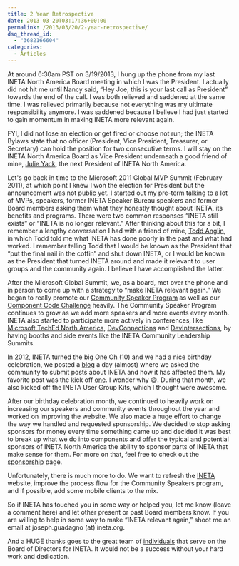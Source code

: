 ```yaml
---
title: 2 Year Retrospective
date: 2013-03-20T03:17:36+00:00
permalink: /2013/03/20/2-year-retrospective/
dsq_thread_id:
  - "3682166604"
categories:
  - Articles
---
```

At around 6:30am PST on 3/19/2013, I hung up the phone from my last INETA North America Board meeting in which I was the President. I actually did not hit me until Nancy said, “Hey Joe, this is your last call as President” towards the end of the call. I was both relieved and saddened at the same time. I was relieved primarily because not everything was my ultimate responsibility anymore. I was saddened because I believe I had just started to gain momentum in making INETA more relevant again.

FYI, I did not lose an election or get fired or choose not run; the INETA Bylaws state that no officer (President, Vice President, Treasurer, or Secretary) can hold the position for two consecutive terms. I will stay on the INETA North America Board as Vice President underneath a good friend of mine, [Julie Yack](http://www.julieyack.com/), the next President of INETA North America.

Let's go back in time to the Microsoft 2011 Global MVP Summit (February 2011), at which point I knew I won the election for President but the announcement was not public yet. I started out my pre-term talking to a lot of MVPs, speakers, former INETA Speaker Bureau speakers and former Board members asking them what they honestly thought about INETA, its benefits and programs. There were two common responses “INETA still exists” or “INETA is no longer relevant.” After thinking about this for a bit, I remember a lengthy conversation I had with a friend of mine, [Todd Anglin](http://www.telerikwatch.com/), in which Todd told me what INETA has done poorly in the past and what had worked. I remember telling Todd that I would be known as the President that “put the final nail in the coffin” and shut down INETA, or I would be known as the President that turned INETA around and made it relevant to user groups and the community again. I believe I have accomplished the latter.

After the Microsoft Global Summit, we, as a board, met over the phone and in person to come up with a strategy to “make INETA relevant again.” We began to really promote our [Community Speaker Program](http://ineta.org/speakers/) as well as our [Component Code Challenge](http://ineta.org/CodeChallenge/default.aspx) heavily. The Community Speaker Program continues to grow as we add more speakers and more events every month. INETA also started to participate more actively in conferences, like [Microsoft TechEd North America](http://northamerica.msteched.com/#fbid=rSTkKfmHoDj), [DevConnections](http://devconnections.com/) and [DevIntersections](http://www.devintersection.com/?refer=JoeG), by having booths and side events like the INETA Community Leadership Summits.

In 2012, INETA turned the big One Oh (10) and we had a nice birthday celebration, we posted a [blog](http://blog.ineta.org/2012/02/default.aspx) a day (almost) where we asked the community to submit posts about INETA and how it has affected them. My favorite post was the kick off [one](http://blog.ineta.org/post/INETA-10-Happy-Birthday-INETA.aspx). I wonder why :smile:. During that month, we also kicked off the INETA User Group Kits, which I thought were awesome.

After our birthday celebration month, we continued to heavily work on increasing our speakers and community events throughout the year and worked on improving the website. We also made a huge effort to change the way we handled and requested sponsorship. We decided to stop asking sponsors for money every time something came up and decided it was best to break up what we do into components and offer the typical and potential sponsors of INETA North America the ability to sponsor parts of INETA that make sense for them. For more on that, feel free to check out the [sponsorship](http://ineta.org/Sponsors/ListSponsors.aspx) page.

Unfortunately, there is much more to do. We want to refresh the [INETA](http://www.ineta.org/) website, improve the process flow for the Community Speakers program, and if possible, add some mobile clients to the mix.

So if INETA has touched you in some way or helped you, let me know (leave a comment here) and let other present or past Board members know. If you are willing to help in some way to make “INETA relevant again,” shoot me an email at joseph.guadagno (at) ineta.org.

And a HUGE thanks goes to the great team of [individuals](http://ineta.org/BoardMember.aspx) that serve on the Board of Directors for INETA. It would not be a success without your hard work and dedication.